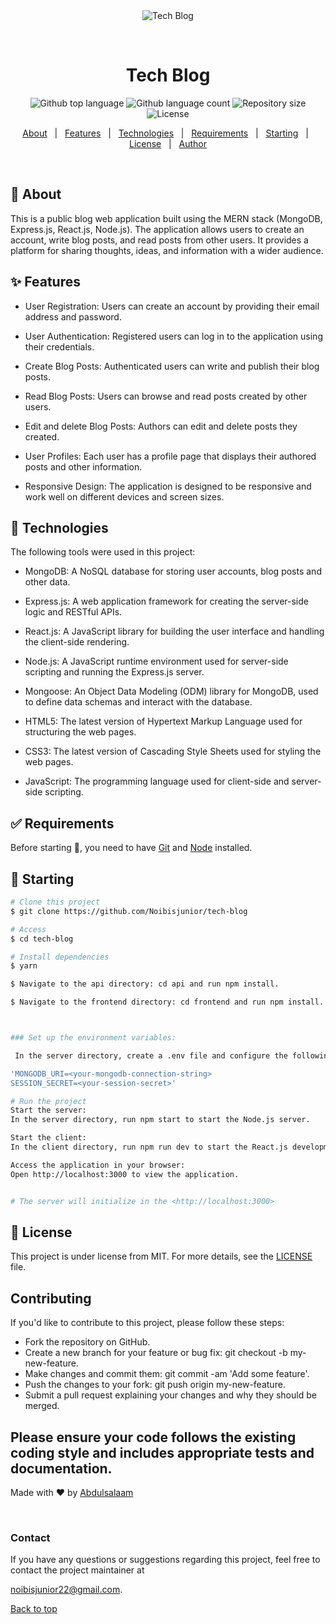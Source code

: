 <div align="center" id="top"> 
  <img src="./.github/app.gif" alt="Tech Blog" />

  &#xa0;

  <!-- <a href="https://techblog.netlify.app">Demo</a> -->
</div>

<h1 align="center">Tech Blog</h1>

<p align="center">
  <img alt="Github top language" src="https://img.shields.io/github/languages/top/Noibisjunior/tech-blog?color=56BEB8">

  <img alt="Github language count" src="https://img.shields.io/github/languages/count/Noibisjunior/tech-blog?color=56BEB8">

  <img alt="Repository size" src="https://img.shields.io/github/repo-size/Noibisjunior/tech-blog?color=56BEB8">

  <img alt="License" src="https://img.shields.io/github/license/Noibisjunior/tech-blog?color=56BEB8">

  <!-- <img alt="Github issues" src="https://img.shields.io/github/issues/Noibisjunior/tech-blog?color=56BEB8" /> -->

  <!-- <img alt="Github forks" src="https://img.shields.io/github/forks/Noibisjunior/tech-blog?color=56BEB8" /> -->

  <!-- <img alt="Github stars" src="https://img.shields.io/github/stars/Noibisjunior/tech-blog?color=56BEB8" /> -->
</p>

<!-- Status -->

<!-- <h4 align="center"> 
	🚧  Tech Blog 🚀 Under construction...  🚧
</h4> 

<hr> -->

<p align="center">
  <a href="#dart-about">About</a> &#xa0; | &#xa0; 
  <a href="#sparkles-features">Features</a> &#xa0; | &#xa0;
  <a href="#rocket-technologies">Technologies</a> &#xa0; | &#xa0;
  <a href="#white_check_mark-requirements">Requirements</a> &#xa0; | &#xa0;
  <a href="#checkered_flag-starting">Starting</a> &#xa0; | &#xa0;
  <a href="#memo-license">License</a> &#xa0; | &#xa0;
  <a href="https://github.com/Noibisjunior" target="_blank">Author</a>
</p>

<br>

## :dart: About ##
This is a public blog web application built using the MERN stack (MongoDB, Express.js, React.js, Node.js). The application allows users to create an account, write blog posts, and read posts from other users. It provides a platform for sharing thoughts, ideas, and information with a wider audience.



## :sparkles: Features ##

* User Registration: Users can create an account by providing their email address and password.

* User Authentication: Registered users can log in to the application using their credentials.

* Create Blog Posts: Authenticated users can write and publish their blog posts.

* Read Blog Posts: Users can browse and read posts created by other users.

* Edit and delete Blog Posts: Authors can edit and delete posts they created.

* User Profiles: Each user has a profile page that displays their authored posts and other information.

* Responsive Design: The application is designed to be responsive and work well on different devices and screen sizes.


## :rocket: Technologies ##

The following tools were used in this project:

* MongoDB: A NoSQL database for storing user accounts, blog posts and other data.

* Express.js: A web application framework for creating the server-side logic and RESTful APIs.

* React.js: A JavaScript library for building the user interface and handling the client-side rendering.

* Node.js: A JavaScript runtime environment used for server-side scripting and running the Express.js server.

* Mongoose: An Object Data Modeling (ODM) library for MongoDB, used to define data schemas and interact with the database.

* HTML5: The latest version of Hypertext Markup Language used for structuring the web pages.

* CSS3: The latest version of Cascading Style Sheets used for styling the web pages.

* JavaScript: The programming language used for client-side and server-side scripting.


## :white_check_mark: Requirements ##

Before starting :checkered_flag:, you need to have [Git](https://git-scm.com) and [Node](https://nodejs.org/en/) installed.

## :checkered_flag: Starting ##

```bash
# Clone this project
$ git clone https://github.com/Noibisjunior/tech-blog

# Access
$ cd tech-blog

# Install dependencies
$ yarn

$ Navigate to the api directory: cd api and run npm install.

$ Navigate to the frontend directory: cd frontend and run npm install.



### Set up the environment variables:

 In the server directory, create a .env file and configure the following variables:

'MONGODB_URI=<your-mongodb-connection-string>
SESSION_SECRET=<your-session-secret>'

# Run the project
Start the server:
In the server directory, run npm start to start the Node.js server.

Start the client:
In the client directory, run npm run dev to start the React.js development server.

Access the application in your browser:
Open http://localhost:3000 to view the application.


# The server will initialize in the <http://localhost:3000>
```

## :memo: License ##

This project is under license from MIT. For more details, see the [LICENSE](LICENSE.md) file.

## Contributing

If you'd like to contribute to this project, please follow these steps:

* Fork the repository on GitHub.
* Create a new branch for your feature or bug fix: git checkout -b my-new-feature.
* Make changes and commit them: git commit -am 'Add some feature'.
* Push the changes to your fork: git push origin my-new-feature.
* Submit a pull request explaining your changes and why they should be merged.

## Please ensure your code follows the existing coding style and includes appropriate tests and documentation.


Made with :heart: by <a href="https://github.com/Noibisjunior" target="_blank">Abdulsalaam</a>

&#xa0;

### Contact
If you have any questions or suggestions regarding this project, feel free to contact the project maintainer at 

noibisjunior22@gmail.com.



<a href="#top">Back to top</a>
